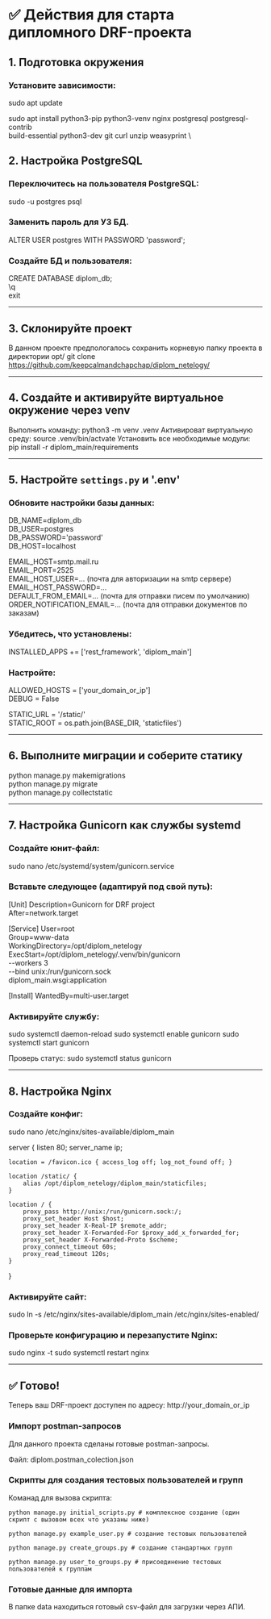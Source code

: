# ✅ Действия для старта дипломного DRF-проекта

## 1. Подготовка окружения

### Установите зависимости:
sudo apt update

sudo apt install python3-pip python3-venv nginx postgresql postgresql-contrib \
    build-essential python3-dev git curl unzip weasyprint \

## 2. Настройка PostgreSQL

### Переключитесь на пользователя PostgreSQL:
sudo -u postgres psql

### Заменить пароль для УЗ БД.
ALTER USER postgres WITH PASSWORD 'password';

### Создайте БД и пользователя:
CREATE DATABASE diplom_db; \
\q \
exit

---

## 3. Склонируйте проект

В данном проекте предпологалось сохранить корневую папку проекта в директории opt/
git clone https://github.com/keepcalmandchapchap/diplom_netelogy/

---

## 4. Создайте и активируйте виртуальное окружение через venv

Выполнить команду: python3 -m venv .venv
Активироват виртуальную среду: source .venv/bin/actvate
Установить все необходимые модули: pip install -r diplom_main/requirements

---

## 5. Настройте `settings.py` и '.env'

### Обновите настройки базы данных:
DB_NAME=diplom_db \
DB_USER=postgres \
DB_PASSWORD='password' \
DB_HOST=localhost 

EMAIL_HOST=smtp.mail.ru \
EMAIL_PORT=2525 \
EMAIL_HOST_USER=... (почта для авторизации на smtp сервере) \
EMAIL_HOST_PASSWORD=... \
DEFAULT_FROM_EMAIL=... (почта для отправки писем по умолчанию) \
ORDER_NOTIFICATION_EMAIL=... (почта для отправки документов по заказам)

### Убедитесь, что установлены:
INSTALLED_APPS += ['rest_framework', 'diplom_main']

### Настройте:
ALLOWED_HOSTS = ['your_domain_or_ip'] \
DEBUG = False

STATIC_URL = '/static/' \
STATIC_ROOT = os.path.join(BASE_DIR, 'staticfiles')

---

## 6. Выполните миграции и соберите статику

python manage.py makemigrations \
python manage.py migrate \
python manage.py collectstatic

---

## 7. Настройка Gunicorn как службы systemd

### Создайте юнит-файл:
sudo nano /etc/systemd/system/gunicorn.service

### Вставьте следующее (адаптируй под свой путь):
[Unit]
Description=Gunicorn for DRF project \
After=network.target

[Service]
User=root \
Group=www-data \
WorkingDirectory=/opt/diplom_netelogy \
ExecStart=/opt/diplom_netelogy/.venv/bin/gunicorn \
          --workers 3 \
          --bind unix:/run/gunicorn.sock \
          diplom_main.wsgi:application

[Install]
WantedBy=multi-user.target

### Активируйте службу:
sudo systemctl daemon-reload
sudo systemctl enable gunicorn
sudo systemctl start gunicorn

Проверь статус:
sudo systemctl status gunicorn

---

## 8. Настройка Nginx

### Создайте конфиг:
sudo nano /etc/nginx/sites-available/diplom_main

server {
    listen 80;
    server_name ip;

    location = /favicon.ico { access_log off; log_not_found off; }

    location /static/ {
        alias /opt/diplom_netelogy/diplom_main/staticfiles;
    }

    location / {
        proxy_pass http://unix:/run/gunicorn.sock:/;
        proxy_set_header Host $host;
        proxy_set_header X-Real-IP $remote_addr;
        proxy_set_header X-Forwarded-For $proxy_add_x_forwarded_for;
        proxy_set_header X-Forwarded-Proto $scheme;
        proxy_connect_timeout 60s;
        proxy_read_timeout 120s;
    }
}

### Активируйте сайт:
sudo ln -s /etc/nginx/sites-available/diplom_main /etc/nginx/sites-enabled/

### Проверьте конфигурацию и перезапустите Nginx:
sudo nginx -t
sudo systemctl restart nginx

---


## ✅ Готово!

Теперь ваш DRF-проект доступен по адресу:
http://your_domain_or_ip

### Импорт postman-запросов

Для данного проекта сделаны готовые postman-запросы.

Файл: diplom.postman_colection.json

### Скрипты для создания тестовых пользователей и групп

Команад для вызова скрипта:
```
python manage.py initial_scripts.py # комплексное создание (один скрипт с вызовом всех что указаны ниже)

python manage.py example_user.py # создание тестовых пользователей

python manage.py create_groups.py # создание стандартных групп

python manage.py user_to_groups.py # присоединение тестовых пользователей к группам
```

### Готовые данные для импорта

В папке data находиться готовый csv-файл для загрузки через АПИ.
